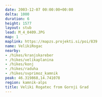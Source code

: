 ```yaml
---
date: 2003-12-07 00:00:00+00:00
delta: 1000
duration: 6
height: 1577
layout: stub
lead: M_4_0409.JPG
map: 1
maplink: https://mapzs.projekti.si/poi/839
name: VelikiRogac
nearby:
- /hikes/kranjskareber
- /hikes/velikaplanina
- /hikes/konj
- /hikes/raduha
- /hikes/svprimoz_kamnik
peak: 46.319868,14.741078
region: kamnik-alps
title: Veliki Rogatec from Gornji Grad
---
```

